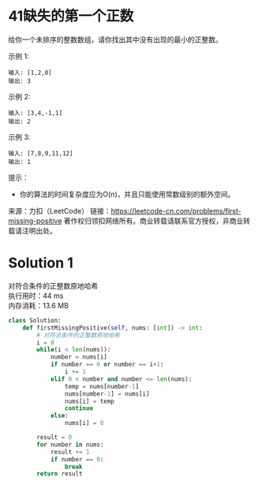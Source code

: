 # 41缺失的第一个正数

给你一个未排序的整数数组，请你找出其中没有出现的最小的正整数。

示例 1:
```
输入: [1,2,0]
输出: 3
```
示例 2:
```
输入: [3,4,-1,1]
输出: 2
```
示例 3:
```
输入: [7,8,9,11,12]
输出: 1
```
提示：

+ 你的算法的时间复杂度应为O(n)，并且只能使用常数级别的额外空间。

来源：力扣（LeetCode）
链接：https://leetcode-cn.com/problems/first-missing-positive
著作权归领扣网络所有。商业转载请联系官方授权，非商业转载请注明出处。

# Solution 1
对符合条件的正整数原地哈希  
执行用时：44 ms  
内存消耗：13.6 MB  
``` python
class Solution:
    def firstMissingPositive(self, nums: [int]) -> int:
        # 对符合条件的正整数原地哈希
        i = 0
        while(i < len(nums)):
            number = nums[i]
            if number == 0 or number == i+1:
                i += 1
            elif 0 < number and number <= len(nums):
                temp = nums[number-1]
                nums[number-1] = nums[i]
                nums[i] = temp
                continue
            else:
                nums[i] = 0

        result = 0
        for number in nums:
            result += 1
            if number == 0:
                break
        return result
```
